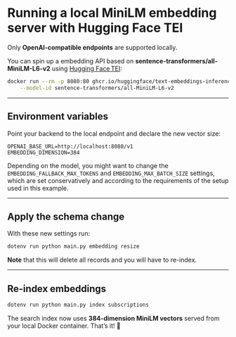# Running a local MiniLM embedding server with Hugging Face TEI

Only **OpenAI-compatible endpoints** are supported locally.

You can spin up a embedding API based on **sentence-transformers/all-MiniLM-L6-v2** using [Hugging Face TEI](https://github.com/huggingface/text-embeddings-inference):

```bash
docker run --rm -p 8080:80 ghcr.io/huggingface/text-embeddings-inference:cpu-1.8 \
    --model-id sentence-transformers/all-MiniLM-L6-v2
```

---

## Environment variables

Point your backend to the local endpoint and declare the new vector size:

```env
OPENAI_BASE_URL=http://localhost:8080/v1
EMBEDDING_DIMENSION=384
```

Depending on the model, you might want to change the `EMBEDDING_FALLBACK_MAX_TOKENS` and `EMBEDDING_MAX_BATCH_SIZE` settings, which are set conservatively and according to the requirements of the setup used in this example.

---

## Apply the schema change

With these new settings run:

```bash
dotenv run python main.py embedding resize
```

**Note** that this will delete all records and you will have to re-index.

---

## Re-index embeddings

```bash
dotenv run python main.py index subscriptions
```

The search index now uses **384-dimension MiniLM vectors** served from your local Docker container. That’s it! 🚀
